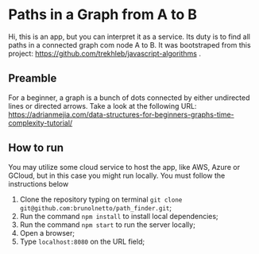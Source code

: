 # Paths in a Graph from A to B

Hi, this is an app, but you can interpret it as a service. Its duty is to find all paths in a connected graph com node A to B. It was bootstraped from this project: https://github.com/trekhleb/javascript-algorithms .

## Preamble

For a beginner, a graph is a bunch of dots connected by either undirected lines or directed arrows. Take a look at the following URL: https://adrianmejia.com/data-structures-for-beginners-graphs-time-complexity-tutorial/


## How to run

You may utilize some cloud service to host the app, like AWS, Azure or GCloud, but in this case you might run locally.
You must follow the instructions below

1) Clone the repository typing on terminal `git clone git@github.com:brunolnetto/path_finder.git`;
3) Run the command `npm install` to install local dependencies;
3) Run the command `npm start` to run the server locally;
4) Open a browser;
5) Type `localhost:8080` on the URL field;
